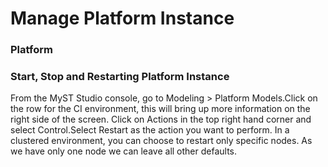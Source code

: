# Manage Platform Instance 

### Platform 

### Start, Stop and Restarting Platform Instance
From the MyST Studio console, go to Modeling > Platform Models.Click on the row for the CI environment, this will bring up more information on the right side of the screen. Click on Actions in the top right hand corner and select Control.Select Restart as the action you want to perform. In a clustered environment, you can choose to restart only specific nodes. As we have only one node we can leave all other defaults.
